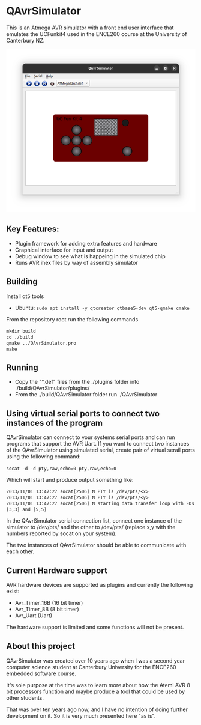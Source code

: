 # QAvrSimulator

This is an Atmega AVR simulator with a front end user interface that emulates the UCFunkit4 used in the ENCE260 course at the University of Canterbury NZ.

![QAvrSimulator](./QAVRSimScreenShot.png)

## Key Features:
- Plugin framework for adding extra features and hardware
- Graphical interface for input and output
- Debug window to see what is happeing in the simulated chip
- Runs AVR ihex files by way of assembly simulator

## Building

Install qt5 tools
- Ubuntu: ```sudo apt install -y qtcreator qtbase5-dev qt5-qmake cmake```

From the repository root run the following commands

```
mkdir build
cd ./build
qmake ../QAvrSimulator.pro
make
```

	
## Running
- Copy the "*.def" files from the ./plugins folder into ./build/QAvrSimulator/plugins/
- From the ./build/QAvrSimulator folder run ./QAvrSimulator

## Using virtual serial ports to connect two instances of the program

QAvrSimulator can connect to your systems serial ports and can run programs that support the AVR Uart.
If you want to connect two instances of the QAvrSimulator using simulated serial, create pair of virtual serail ports using the following command:

```socat -d -d pty,raw,echo=0 pty,raw,echo=0```

Which will start and produce output something like:

```
2013/11/01 13:47:27 socat[2506] N PTY is /dev/pts/<x>
2013/11/01 13:47:27 socat[2506] N PTY is /dev/pts/<y>
2013/11/01 13:47:27 socat[2506] N starting data transfer loop with FDs [3,3] and [5,5]
```

In the QAvrSimulator serial connection list, connect one instance of the simulator to /dev/pts/<x> and the other to /dev/pts/<y> (replace x,y with the numbers reported by socat on your system).

The two instances of QAvrSimulator should be able to communicate with each other.


## Current Hardware support
AVR hardware devices are supported as plugins and currently the following exist:

- Avr_Timer_16B (16 bit timer)
- Avr_Timer_8B (8 bit timer)
- Avr_Uart (Uart)

The hardware support is limited and some functions will not be present.

## About this project

QAvrSimulator was created over 10 years ago when I was a second year computer science student at Canterbury University for the ENCE260 embedded software course.

It's sole purpose at the time was to learn more about how the Ateml AVR 8 bit processors function and maybe produce a tool that could be used by other students.

That was over ten years ago now, and I have no intention of doing further development on it. So it is very much presented here "as is".
